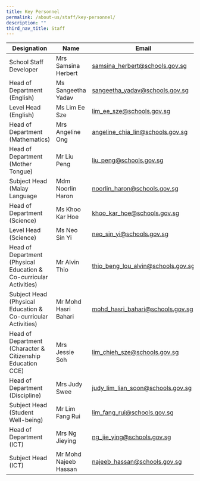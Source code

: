 ```yaml
---
title: Key Personnel
permalink: /about-us/staff/key-personnel/
description: ""
third_nav_title: Staff
---
```

| Designation | Name | Email |
| -------- | -------- | -------- |
| School Staff Developer     | Mrs Samsina Herbert     | [samsina_herbert@schools.gov.sg](samsina_herbert@schools.gov.sg)     |
| Head of Department (English)     | Ms Sangeetha Yadav     | [sangeetha_yadav@schools.gov.sg](sangeetha_yadav@schools.gov.sg)     |
| Level Head (English)     | Ms Lim Ee Sze     | [lim_ee_sze@schools.gov.sg](lim_ee_sze@schools.gov.sg)     |
| Head of Department (Mathematics)     | Mrs Angeline Ong     | [angeline_chia_lin@schools.gov.sg](angeline_chia_lin@schools.gov.sg)     |
| Head of Department (Mother Tongue)     | Mr Liu Peng     | [liu_peng@schools.gov.sg](liu_peng@schools.gov.sg)     |
| Subject Head (Malay Language     | Mdm Noorlin Haron     | [noorlin_haron@schools.gov.sg](noorlin_haron@schools.gov.sg)     |
| Head of Department (Science)     | Ms Khoo Kar Hoe     | [khoo_kar_hoe@schools.gov.sg](khoo_kar_hoe@schools.gov.sg)     |
| Level Head (Science)     | Ms Neo Sin Yi     | [neo_sin_yi@schools.gov.sg](neo_sin_yi@schools.gov.sg)     |
| Head of Department (Physical Education & Co-curricular Activities)     | Mr Alvin Thio     | [thio_beng_lou_alvin@schools.gov.sg](thio_beng_lou_alvin@schools.gov.sg)     |
| Subject Head (Physical Education & Co-curricular Activities)     | Mr Mohd Hasri Bahari     | [mohd_hasri_bahari@schools.gov.sg](mohd_hasri_bahari@schools.gov.sg)     |
| Head of Department (Character & Citizenship Education CCE)     | Mrs Jessie Soh     | [lim_chieh_sze@schools.gov.sg](lim_chieh_sze@schools.gov.sg)     |
| Head of Department (Discipline)     | Mrs Judy Swee     | [judy_lim_lian_soon@schools.gov.sg](judy_lim_lian_soon@schools.gov.sg)     |
| Subject Head (Student Well-being)     | Mr Lim Fang Rui     | [lim_fang_rui@schools.gov.sg](lim_fang_rui@schools.gov.sg)     |
| Head of Department (ICT)     | Mrs Ng Jieying     | [ng_jie_ying@schools.gov.sg](ng_jie_ying@schools.gov.sg)     |
| Subject Head (ICT)     | Mr Mohd Najeeb Hassan     | [najeeb_hassan@schools.gov.sg](najeeb_hassan@schools.gov.sg)     |